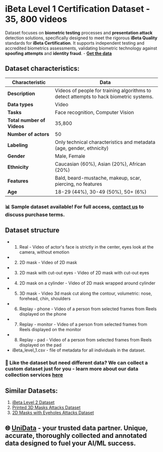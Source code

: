 # iBeta Level 1 Certification Dataset - 35, 800 videos
Dataset focuses on **biometric testing** processes and **presentation attack** detection solutions, specifically designed to meet the rigorous **iBeta Quality** standards for **iBeta Certification**. It supports independent testing and accredited biometrics assessments, validating biometric technology against **spoofing attempts** and **identity fraud**. -  **[Get the data](https://unidata.pro/datasets/ibeta-level-1-video-attacks/?utm_source=github-ibeta&utm_medium=referral&utm_campaign=ibeta-level-1-certification-dataset)**
## Dataset characteristics:
| Characteristic              | Data                                                                 |
|-----------------------------|----------------------------------------------------------------------|
| **Description**             | Videos of people for training algorithms to detect attempts to hack biometric systems. |
| **Data types**              | Video                                                               |
| **Tasks**                   | Face recognition, Computer Vision                                   |
| **Total number of Videos**  | 35,800                                                              |
| **Number of actors**        | 50                                                                  |
| **Labeling**                | Only technical characteristics and metadata (age, gender, ethnicity) |
| **Gender**                  | Male, Female                                                        |
| **Ethnicity**               | Caucasian (60%), Asian (20%), African (20%)                         |
| **Features**                | Bald, beard-mustache, makeup, scar, piercing, no features           |
| **Age**                     | 18-29 (44%), 30-49 (50%), 50+ (6%)                                  |
### 📊 Sample dataset available! For full access, [contact us](https://unidata.pro/datasets/ibeta-level-1-video-attacks/?utm_source=github-ibeta&utm_medium=referral&utm_campaign=ibeta-level-1-certification-dataset) to discuss purchase terms.

## Dataset structure
- 1. Real - Video of actor's face is strictly in the center, eyes look at the camera, without emotion
- 2. 2D mask - Video of 2D mask
- 3. 2D mask with cut-out eyes - Video of 2D mask with cut-out eyes
- 4. 2D mask on a cylinder - Video of 2D mask wrapped around cylinder
- 5. 3D mask - Video 3d mask cut along the contour, volumetric: nose, forehead, chin, shoulders
- 6. Replay - phone - Video of a person from selected frames from Reels displayed on the phone
- 7. Replay - monitor - Video of a person from selected frames from Reels displayed on the monitor 
- 8. Replay - pad - Video of a person from selected frames from Reels displayed on the pad
- iBeta_level_1.csv - file of metadata  for all individuals in the dataset.

### 🧩 Like the dataset but need different data? We can collect a custom dataset just for you - learn more about our data collection services [here](https://unidata.pro/datasets/ibeta-level-1-video-attacks/?utm_source=github-ibeta&utm_medium=referral&utm_campaign=ibeta-level-1-certification-dataset)


## Similar Datasets:
1. [iBeta Level 2 Dataset](https://unidata.pro/datasets/ibeta-level-2-video-attacks/?utm_source=github-ibeta&utm_medium=referral&utm_campaign=ibeta-level-1-certification-dataset)
2. [Printed 3D Masks Attacks Dataset](https://unidata.pro/datasets/printed-3d-masks-attacks/?utm_source=github-ibeta&utm_medium=referral&utm_campaign=ibeta-level-1-certification-dataset)
3. [2D Masks with Eyeholes Attacks Dataset](https://unidata.pro/datasets/2d-masks/?utm_source=github-ibeta&utm_medium=referral&utm_campaign=ibeta-level-1-certification-dataset)
## 🌐 [UniData](https://unidata.pro/datasets/ibeta-level-1-video-attacks/?utm_source=github-ibeta&utm_medium=referral&utm_campaign=ibeta-level-1-certification-dataset) - your trusted data partner. Unique, accurate, thoroughly collected and annotated data designed to fuel your AI/ML success.

